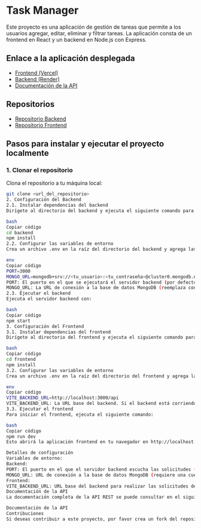 # Task Manager

Este proyecto es una aplicación de gestión de tareas que permite a los usuarios agregar, editar, eliminar y filtrar tareas. La aplicación consta de un frontend en React y un backend en Node.js con Express.

## Enlace a la aplicación desplegada

- [Frontend (Vercel)](https://task-manager-frontend-nmumkeupt-gammas-projects-3dacc382.vercel.app)
- [Backend (Render)](https://task-manager-backend-wz27.onrender.com)
- [Documentación de la API](https://task-manager-backend-wz27.onrender.com/documentation)

## Repositorios

- [Repositorio Backend](https://github.com/Gamma1404/task-manager-backend)
- [Repositorio Frontend](https://github.com/Gamma1404/task-manager-frontend)

## Pasos para instalar y ejecutar el proyecto localmente

### 1. Clonar el repositorio

Clona el repositorio a tu máquina local:

```bash
git clone <url_del_repositorio>
2. Configuración del Backend
2.1. Instalar dependencias del backend
Dirígete al directorio del backend y ejecuta el siguiente comando para instalar las dependencias:

bash
Copiar código
cd backend
npm install
2.2. Configurar las variables de entorno
Crea un archivo .env en la raíz del directorio del backend y agrega las siguientes variables de entorno:

env
Copiar código
PORT=3000
MONGO_URL=mongodb+srv://<tu_usuario>:<tu_contraseña>@cluster0.mongodb.net/task-manager?retryWrites=true&w=majority
PORT: El puerto en el que se ejecutará el servidor backend (por defecto es 3000).
MONGO_URL: La URL de conexión a la base de datos MongoDB (reemplaza con tu propia URL de MongoDB Atlas).
2.3. Ejecutar el backend
Ejecuta el servidor backend con:

bash
Copiar código
npm start
3. Configuración del Frontend
3.1. Instalar dependencias del frontend
Dirígete al directorio del frontend y ejecuta el siguiente comando para instalar las dependencias:

bash
Copiar código
cd frontend
npm install
3.2. Configurar las variables de entorno
Crea un archivo .env en la raíz del directorio del frontend y agrega la siguiente variable de entorno:

env
Copiar código
VITE_BACKEND_URL=http://localhost:3000/api
VITE_BACKEND_URL: La URL base del backend. Si el backend está corriendo localmente en el puerto 3000, esta será la URL.
3.3. Ejecutar el frontend
Para iniciar el frontend, ejecuta el siguiente comando:

bash
Copiar código
npm run dev
Esto abrirá la aplicación frontend en tu navegador en http://localhost:5173.

Detalles de configuración
Variables de entorno:
Backend:
PORT: El puerto en el que el servidor backend escucha las solicitudes (por defecto 3000).
MONGO_URL: URL de conexión a la base de datos MongoDB (requiere una cuenta de MongoDB Atlas).
Frontend:
VITE_BACKEND_URL: URL base del backend para realizar las solicitudes desde el frontend (por defecto http://localhost:3000/api para el entorno local).
Documentación de la API
La documentación completa de la API REST se puede consultar en el siguiente enlace:

Documentación de la API
Contribuciones
Si deseas contribuir a este proyecto, por favor crea un fork del repositorio y envía un pull request con tus mejoras o correcciones.